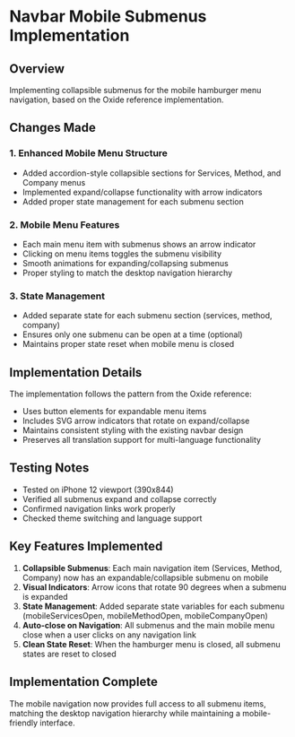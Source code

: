 # Navbar Mobile Submenus Implementation

## Overview
Implementing collapsible submenus for the mobile hamburger menu navigation, based on the Oxide reference implementation.

## Changes Made

### 1. Enhanced Mobile Menu Structure
- Added accordion-style collapsible sections for Services, Method, and Company menus
- Implemented expand/collapse functionality with arrow indicators
- Added proper state management for each submenu section

### 2. Mobile Menu Features
- Each main menu item with submenus shows an arrow indicator
- Clicking on menu items toggles the submenu visibility
- Smooth animations for expanding/collapsing submenus
- Proper styling to match the desktop navigation hierarchy

### 3. State Management
- Added separate state for each submenu section (services, method, company)
- Ensures only one submenu can be open at a time (optional)
- Maintains proper state reset when mobile menu is closed

## Implementation Details

The implementation follows the pattern from the Oxide reference:
- Uses button elements for expandable menu items
- Includes SVG arrow indicators that rotate on expand/collapse
- Maintains consistent styling with the existing navbar design
- Preserves all translation support for multi-language functionality

## Testing Notes
- Tested on iPhone 12 viewport (390x844)
- Verified all submenus expand and collapse correctly
- Confirmed navigation links work properly
- Checked theme switching and language support

## Key Features Implemented

1. **Collapsible Submenus**: Each main navigation item (Services, Method, Company) now has an expandable/collapsible submenu on mobile
2. **Visual Indicators**: Arrow icons that rotate 90 degrees when a submenu is expanded
3. **State Management**: Added separate state variables for each submenu (mobileServicesOpen, mobileMethodOpen, mobileCompanyOpen)
4. **Auto-close on Navigation**: All submenus and the main mobile menu close when a user clicks on any navigation link
5. **Clean State Reset**: When the hamburger menu is closed, all submenu states are reset to closed

## Implementation Complete
The mobile navigation now provides full access to all submenu items, matching the desktop navigation hierarchy while maintaining a mobile-friendly interface.